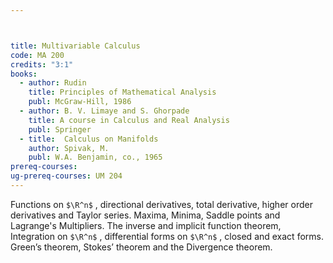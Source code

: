 ```yaml
---



title: Multivariable Calculus
code: MA 200
credits: "3:1"
books:
  - author: Rudin
    title: Principles of Mathematical Analysis
    publ: McGraw-Hill, 1986
  - author: B. V. Limaye and S. Ghorpade
    title: A course in Calculus and Real Analysis
    publ: Springer
  - title:  Calculus on Manifolds
    author: Spivak, M.
    publ: W.A. Benjamin, co., 1965
prereq-courses: 
ug-prereq-courses: UM 204
---
```





Functions on `$\R^n$` , directional derivatives, total derivative, higher order derivatives and Taylor series. Maxima, Minima, Saddle points and Lagrange's Multipliers. The inverse and implicit function theorem,
Integration on `$\R^n$` , differential forms on  `$\R^n$` , closed and exact forms. Green’s theorem, Stokes’ theorem and the Divergence theorem.
